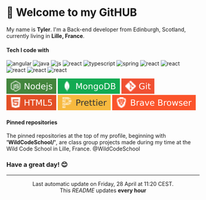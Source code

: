 # 👋 Welcome to my GitHUB 

My name is **Tyler**. I'm a Back-end developer from Edinburgh, Scotland, currently living in **Lille, France**. 

#### Tech I code with

![angular](https://img.shields.io/badge/Angular-DD0031?style=for-the-badge&logo=angular&logoColor=white)
![java](https://img.shields.io/badge/Java-ED8B00?style=for-the-badge&logo=openjdk&logoColor=white)
![js](https://img.shields.io/badge/JavaScript-F7DF1E?style=for-the-badge&logo=javascript&logoColor=black) 
![react](https://img.shields.io/badge/React-20232A?style=for-the-badge&logo=react&logoColor=61DAFB) 
![typescript](https://img.shields.io/badge/TypeScript-007ACC?style=for-the-badge&logo=typescript&logoColor=white) 
![spring](https://img.shields.io/badge/Spring-6DB33F?style=for-the-badge&logo=spring&logoColor=white) 
![react](here) 
![react](here) 
![react](here) 
![react](here) 
![react](here) 


![node](images/node.svg) 
![mongodb](images/mongodb.svg) 
![git](images/git.svg) 
![html](images/html.svg) 
![prettier](images/prettier.svg) 
![brave](images/brave.svg) 

#### Pinned repositories

The pinned repositories at the top of my profile, beginning with **'WildCodeSchool/'**, are class group projects made during my time at the Wild Code School in Lille, France. @WildCodeSchool

### Have a great day! 😊

----

<p align="center">Last automatic update on Friday, 28 April at 11:20 CEST.<br>This <i>README</i> updates <b>every hour</b></p>